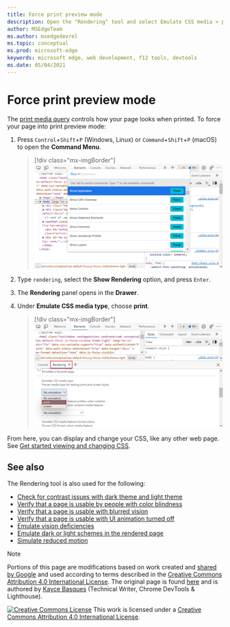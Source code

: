 ```yaml
---
title: Force print preview mode
description: Open the "Rendering" tool and select Emulate CSS media > print.
author: MSEdgeTeam
ms.author: msedgedevrel
ms.topic: conceptual
ms.prod: microsoft-edge
keywords: microsoft edge, web development, f12 tools, devtools
ms.date: 05/04/2021
---
```

<!-- Copyright Kayce Basques

   Licensed under the Apache License, Version 2.0 (the "License");
   you may not use this file except in compliance with the License.
   You may obtain a copy of the License at

       https://www.apache.org/licenses/LICENSE-2.0

   Unless required by applicable law or agreed to in writing, software
   distributed under the License is distributed on an "AS IS" BASIS,
   WITHOUT WARRANTIES OR CONDITIONS OF ANY KIND, either express or implied.
   See the License for the specific language governing permissions and
   limitations under the License.  -->
# Force print preview mode

The [print media query](https://developer.mozilla.org/docs/Web/CSS/Media_Queries/Using_media_queries) controls how your page looks when printed.  To force your page into print preview mode:

1.  Press `Control`+`Shift`+`P` (Windows, Linux) or `Command`+`Shift`+`P` (macOS) to open the **Command Menu**.

    > [!div class="mx-imgBorder"]
    > ![Opening the command menu](../media/print-preview-open-command-menu.png)

1.  Type `rendering`, select the **Show Rendering** option, and press `Enter`.
1.  The **Rendering** panel opens in the **Drawer**.
1.  Under **Emulate CSS media type**, choose **print**.

    > [!div class="mx-imgBorder"]
    > ![The Rendering panel with the print CSS media type selected](../media/print-preview-css-media-type.png)

From here, you can display and change your CSS, like any other web page.  See [Get started viewing and changing CSS](./index.md).


<!-- ====================================================================== -->
## See also

The Rendering tool is also used for the following:

* [Check for contrast issues with dark theme and light theme](../accessibility/test-dark-mode.md)
* [Verify that a page is usable by people with color blindness](../accessibility/test-color-blindness.md)
* [Verify that a page is usable with blurred vision](../accessibility/test-blurred-vision.md)
* [Verify that a page is usable with UI animation turned off](../accessibility/test-reduced-ui-motion.md)
* [Emulate vision deficiencies](../accessibility/emulate-vision-deficiencies.md)
* [Emulate dark or light schemes in the rendered page](../accessibility/preferred-color-scheme-simulation.md)
* [Simulate reduced motion](../accessibility/reduced-motion-simulation.md)


<!-- ====================================================================== -->
> [!NOTE]
> Portions of this page are modifications based on work created and [shared by Google](https://developers.google.com/terms/site-policies) and used according to terms described in the [Creative Commons Attribution 4.0 International License](https://creativecommons.org/licenses/by/4.0).
> The original page is found [here](https://developers.google.com/web/tools/chrome-devtools/css/print-preview) and is authored by [Kayce Basques](https://developers.google.com/web/resources/contributors#kayce-basques) (Technical Writer, Chrome DevTools \& Lighthouse).

[![Creative Commons License](https://i.creativecommons.org/l/by/4.0/88x31.png)](https://creativecommons.org/licenses/by/4.0)
This work is licensed under a [Creative Commons Attribution 4.0 International License](https://creativecommons.org/licenses/by/4.0).

